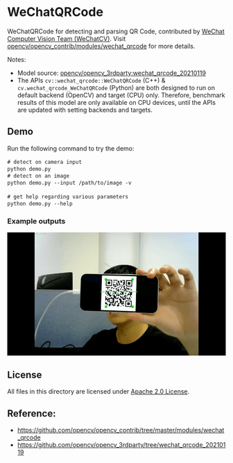 # WeChatQRCode

WeChatQRCode for detecting and parsing QR Code, contributed by [WeChat Computer Vision Team (WeChatCV)](https://github.com/WeChatCV). Visit [opencv/opencv_contrib/modules/wechat_qrcode](https://github.com/opencv/opencv_contrib/tree/master/modules/wechat_qrcode) for more details.

Notes:

- Model source: [opencv/opencv_3rdparty:wechat_qrcode_20210119](https://github.com/opencv/opencv_3rdparty/tree/wechat_qrcode_20210119)
- The APIs `cv::wechat_qrcode::WeChatQRCode` (C++) & `cv.wechat_qrcode_WeChatQRCode` (Python) are both designed to run on default backend (OpenCV) and target (CPU) only. Therefore, benchmark results of this model are only available on CPU devices, until the APIs are updated with setting backends and targets.

## Demo

Run the following command to try the demo:

```shell
# detect on camera input
python demo.py
# detect on an image
python demo.py --input /path/to/image -v

# get help regarding various parameters
python demo.py --help
```

### Example outputs

![webcam demo](./examples/wechat_qrcode_demo.gif)

## License

All files in this directory are licensed under [Apache 2.0 License](./LICENSE).

## Reference:

- https://github.com/opencv/opencv_contrib/tree/master/modules/wechat_qrcode
- https://github.com/opencv/opencv_3rdparty/tree/wechat_qrcode_20210119
